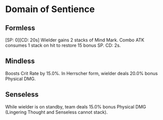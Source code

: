 # Domain of Sentience

## Formless

[SP: 0][CD: 20s] Wielder gains 2 stacks of Mind Mark. Combo ATK consumes 1 stack on hit to restore 15 bonus SP. CD: 2s.

## Mindless

Boosts Crit Rate by 15.0%. In Herrscher form, wielder deals 20.0% bonus Physical DMG.

## Senseless

While wielder is on standby, team deals 15.0% bonus Physical DMG (Lingering Thought and Senseless cannot stack).